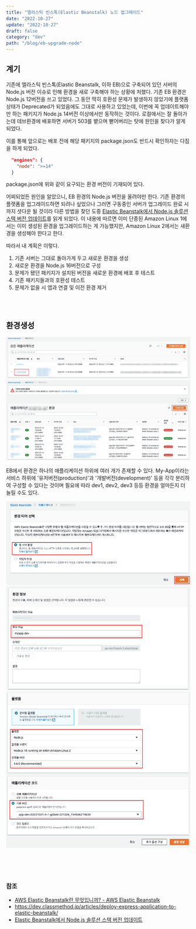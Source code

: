 ```yaml
---
title: "엘라스틱 빈스톡(Elastic Beanstalk) 노드 업그레이드"
date: "2022-10-27"
update: "2022-10-27"
draft: false
category: "dev"
path: "/blog/eb-upgrade-node"
---
```


## 계기

기존에 엘라스틱 빈스톡(Elastic Beanstalk, 이하 EB)으로 구축되어 있던 서버의 Node.js 버전 이슈로 인해 환경을 새로 구축해야 하는 상황에 처했다.
기존 EB 환경은 Node.js 12버전을 쓰고 있었다. 그 동안 딱히 호환성 문제가 발생하지 않았기에 플랫폼 상태가 Deprecated가 되었음에도 그대로 사용하고 있었는데, 이번에 꼭 업데이트해야만 하는 패키지가 Node.js 14버전 이상에서만 동작하는 것이다. 로컬에서는 잘 돌아가는데 데브환경에 배포하면 서버가 503를 뱉으며 뻗어버리는 탓에 원인을 찾다가 알게 되었다.

이를 통해 앞으로는 배포 전에 해당 패키지의 package.json도 반드시 확인하자는 다짐을 하게 되었다.

```json
  "engines": {
    "node": ">=14"
  }
```

package.json에 위와 같이 요구되는 환경 버전이 기재되어 있다.

어찌되었든 원인을 알았으니, EB 환경의 Node.js 버전을 올려야만 한다. 기존 환경의 플랫폼을 업그레이드하면 되려나 싶었으나 그러면 구동중인 서버가 업그레이드 완료 시까지 셧다운 될 것이라 다른 방법을 찾던 도중
[Elastic Beanstalk에서 Node.js 솔루션 스택 버전 업데이트](https://aws.amazon.com/ko/premiumsupport/knowledge-center/elastic-beanstalk-nodejs-new-version/)를 읽게 되었다. 이 내용에 따르면 이미 단종된 Amazon Linux 1에서는 이미 생성된 환경을 업그레이드하는 게 가능했지만, Amazon Linux 2에서는 새환경을 생성해야 한다고 한다.

따라서 내 계획은 이렇다.

1. 기존 서버는 그대로 돌아가게 두고 새로운 환경을 생성
2. 새로운 환경을 Node.js 16버전으로 구성
3. 문제가 됐던 패키지가 설치된 버전을 새로운 환경에 배포 후 테스트
4. 기존 패키지들과의 호환성 테스트
5. 문제가 없을 시 앱과 연결 및 이전 환경 제거

<br /><br />

## 환경생성

![엘라스틱빈스톡 환경생성 2](https://raw.githubusercontent.com/intzzzero/amebalab/master/src/images/eb-02.png)
![엘라스틱빈스톡 환경생성 3](https://raw.githubusercontent.com/intzzzero/amebalab/master/src/images/eb-03.png)

EB에서 환경은 하나의 애플리케이션 하위에 여러 개가 존재할 수 있다. My-App이라는 서비스 하위에 '유저버전(production)'과 '개발버전(development)' 등을 각각 분리하여 구성할 수 있다는 것이며 필요에 따라 dev1, dev2, dev3 등등 환경을 얼마든지 더 늘릴 수도 있다.

![엘라스틱빈스톡 환경생성 4](https://raw.githubusercontent.com/intzzzero/amebalab/master/src/images/eb-04.png)
![엘라스틱빈스톡 환경생성 5](https://raw.githubusercontent.com/intzzzero/amebalab/master/src/images/eb-05.png)
![엘라스틱빈스톡 환경생성 6](https://raw.githubusercontent.com/intzzzero/amebalab/master/src/images/eb-06.png)

<br /><br /><br />

### 참조

- [AWS Elastic Beanstalk란 무엇입니까? - AWS Elastic Beanstalk](https://docs.aws.amazon.com/ko_kr/elasticbeanstalk/latest/dg/Welcome.html)
- https://dev.classmethod.jp/articles/deploy-express-application-to-elastic-beanstalk/
- [Elastic Beanstalk에서 Node.js 솔루션 스택 버전 업데이트](https://aws.amazon.com/ko/premiumsupport/knowledge-center/elastic-beanstalk-nodejs-new-version/)
